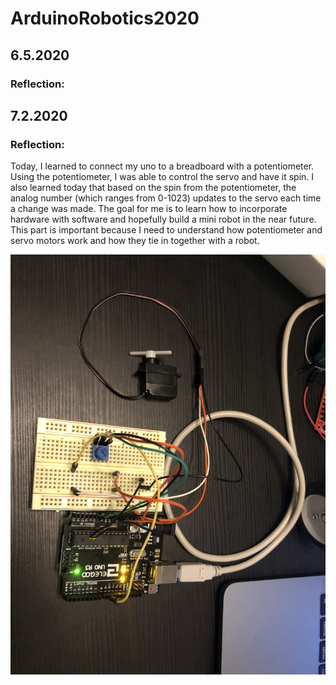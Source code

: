 # ArduinoRobotics2020

## 6.5.2020
### Reflection:


## 7.2.2020
### Reflection: 
Today, I learned to connect my uno to a breadboard with a potentiometer. Using the potentiometer, I was able to control the servo and have it spin. I also learned today that based on the spin from the potentiometer, the analog number (which ranges from 0-1023) updates to the servo each time a change was made. The goal for me is to learn how to incorporate hardware with software and hopefully build a mini robot in the near future. This part is important because I need to understand how potentiometer and servo motors work and how they tie in together with a robot.

![Progress](/static/images/7.2.2020.jpeg)
